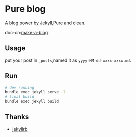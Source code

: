 # Pure blog

A blog power by Jekyll,Pure and clean.

doc-cn:[make-a-blog](https://blog.achacker.com/pure-blog/posts/2021/05/10/make-a-blog.html)

## Usage

put your post in `_posts`,named it as `yyyy-MM-dd-xxxx-xxxx.md`.

## Run

```bash
# dev running
bundle exec jekyll serve -l
# final build
bundle exec jekyll build
```

## Thanks

* [jekyllrb](https://jekyllrb.com/)
